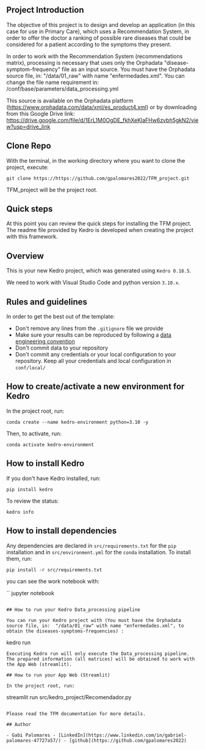 ## Project Introduction

The objective of this project is to design and develop an application (in this case for use in Primary Care), which uses a Recommendation System, in order to offer the doctor a ranking of possible rare diseases that could be considered for a patient according to the symptoms they present.

In order to work with the Recommendation System (recommendations matrix), processing is necessary that uses only the Orphadata "disease-symptom-frequency" file as an input source. 
You must have the Orphadata source file, in:  "/data/01_raw" with name "enfermedades.xml". You can change the file name requirement in: /conf/base/parameters/data_processing.yml

This source is available on the Orphadata platform (https://www.orphadata.com/data/xml/es_product4.xml) or by downloading from this Google Drive link: https://drive.google.com/file/d/1ErL1M0OgDE_fkhXeKlaFHw6zvbh5gkN2/view?usp=drive_link

## Clone Repo

With the terminal, in the working directory where you want to clone the project, execute:

	git clone https://https://github.com/gpalomares2022/TFM_project.git

TFM_project will be the project root.

## Quick steps

At this point you can review the quick steps for installing the TFM project. The readme file provided by Kedro is developed when creating the project with this framework.

## Overview

This is your new Kedro project, which was generated using `Kedro 0.18.5`.

We need to work with Visual Studio Code and python version `3.10.x`.

## Rules and guidelines

In order to get the best out of the template:

* Don't remove any lines from the `.gitignore` file we provide
* Make sure your results can be reproduced by following a [data engineering convention](https://kedro.readthedocs.io/en/stable/faq/faq.html#what-is-data-engineering-convention)
* Don't commit data to your repository
* Don't commit any credentials or your local configuration to your repository. Keep all your credentials and local configuration in `conf/local/`

## How to create/activate a new environment for Kedro

In the project root, run:

```
conda create --name kedro-environment python=3.10 -y
```

Then, to activate, run:

```
conda activate kedro-environment
```

## How to install Kedro

If you don't have Kedro installed, run:

```
pip install kedro
```

To review the status:

```
kedro info
```


## How to install dependencies

Any dependencies are declared in `src/requirements.txt` for the `pip` installation and in `src/environment.yml` for the `conda` installation.
To install them, run:

```
pip install -r src/requirements.txt
```
you can see the work notebook with:

``
jupyter notebook
```

## How to run your Kedro Data_processing pipeline 

You can run your Kedro project with (You must have the Orphadata source file, in:  "/data/01_raw" with name "enfermedades.xml", to obtain the diseases-symptoms-frequencies) :

```
kedro run
```
Executing Kedro run will only execute the Data_processing pipeline. The prepared information (all matrices) will be obtained to work with the App Web (streamlit).

## How to run your App Web (Streamlit)

In the project root, run:

```
streamlit run src/kedro_project/Recomendador.py
```

Please read the TFM documentation for more details.

## Author

- Gabi Palomares - [LinkedIn](https://www.linkedin.com/in/gabriel-palomares-47727a57/) - [github](https://github.com/gpalomares2022)
